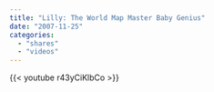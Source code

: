 ```yaml
---
title: "Lilly: The World Map Master Baby Genius"
date: "2007-11-25"
categories:
  - "shares"
  - "videos"
---
```


{{< youtube r43yCiKlbCo >}}
